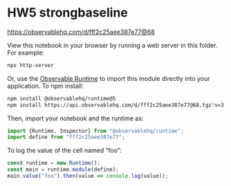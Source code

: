 # HW5 strongbaseline

https://observablehq.com/d/fff2c25aee387e77@68

View this notebook in your browser by running a web server in this folder. For
example:

~~~sh
npx http-server
~~~

Or, use the [Observable Runtime](https://github.com/observablehq/runtime) to
import this module directly into your application. To npm install:

~~~sh
npm install @observablehq/runtime@5
npm install https://api.observablehq.com/d/fff2c25aee387e77@68.tgz?v=3
~~~

Then, import your notebook and the runtime as:

~~~js
import {Runtime, Inspector} from "@observablehq/runtime";
import define from "fff2c25aee387e77";
~~~

To log the value of the cell named “foo”:

~~~js
const runtime = new Runtime();
const main = runtime.module(define);
main.value("foo").then(value => console.log(value));
~~~

